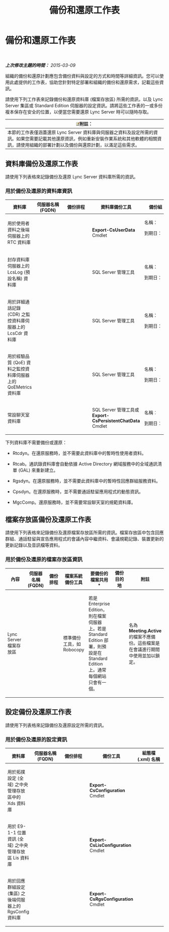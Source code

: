 ﻿---
title: 備份和還原工作表
TOCTitle: 備份和還原工作表
ms:assetid: 26c78155-0306-41ac-845b-7ad58000a1d6
ms:mtpsurl: https://technet.microsoft.com/zh-tw/library/Hh202169(v=OCS.15)
ms:contentKeyID: 52056074
ms.date: 08/10/2015
mtps_version: v=OCS.15
ms.translationtype: HT
---

# 備份和還原工作表

 

_**上次修改主題的時間：** 2015-03-09_

組織的備份和還原計劃應包含備份資料與設定的方式和時間等詳細資訊。您可以使用此處提供的工作表，協助您針對特定部署和組織的備份和還原需求，記載這些資訊。

請使用下列工作表來記錄備份和還原資料庫 (檔案存放區) 所需的資訊，以及 Lync Server 集區或 Standard Edition 伺服器的設定資訊。請將這些工作表的一或多份複本保存在安全的位置，以便當您需要還原 Lync Server 時可以隨時存取。

<table>
<thead>
<tr class="header">
<th><img src="images/Gg398811.note(OCS.15).gif" title="note" alt="note" />附註：</th>
</tr>
</thead>
<tbody>
<tr class="odd">
<td>本節的工作表僅涵蓋還原 Lync Server 資料庫與伺服器之資料及設定所需的資訊。如果您需要記載其他還原資訊，例如重新安裝作業系統和其他軟體的相關資訊，請使用組織的部署計劃以及備份與還原計劃，以滿足這些需求。</td>
</tr>
</tbody>
</table>


## 資料庫備份及還原工作表

請使用下列表格來記錄備份及還原 Lync Server 資料庫所需的資訊。

### 用於備份及還原的資料庫資訊

<table style="width:100%;">
<colgroup>
<col style="width: 14%" />
<col style="width: 14%" />
<col style="width: 14%" />
<col style="width: 14%" />
<col style="width: 14%" />
<col style="width: 14%" />
<col style="width: 14%" />
</colgroup>
<thead>
<tr class="header">
<th>資料庫</th>
<th>伺服器名稱 (FQDN)</th>
<th>備份排程</th>
<th>資料庫備份工具</th>
<th>備份組</th>
<th>備份目的地</th>
<th>附註</th>
</tr>
</thead>
<tbody>
<tr class="odd">
<td><p>用於使用者資料之後端伺服器上的 RTC 資料庫</p></td>
<td><p>                    </p></td>
<td><p>                    </p></td>
<td><p><strong>Export-CsUserData</strong> Cmdlet</p></td>
<td><p>名稱：</p>
<p>到期日：</p>
<p>                   </p></td>
<td><p>                    </p></td>
<td><p>                    </p></td>
</tr>
<tr class="even">
<td><p>封存資料庫伺服器上的 LcsLog (預設名稱) 資料庫</p></td>
<td><p> </p></td>
<td><p> </p></td>
<td><p>SQL Server 管理工具</p></td>
<td><p>名稱：</p>
<p>到期日：</p></td>
<td><p> </p></td>
<td><p> </p></td>
</tr>
<tr class="odd">
<td><p>用於詳細通話記錄 (CDR) 之監控資料庫伺服器上的 LcsCdr 資料庫</p></td>
<td><p> </p></td>
<td><p> </p></td>
<td><p>SQL Server 管理工具</p></td>
<td><p>名稱：</p>
<p>到期日：</p></td>
<td><p> </p></td>
<td><p> </p></td>
</tr>
<tr class="even">
<td><p>用於經驗品質 (QoE) 資料之監控資料庫伺服器上的 QoEMetrics 資料庫</p></td>
<td><p> </p></td>
<td><p> </p></td>
<td><p>SQL Server 管理工具</p></td>
<td><p>名稱：</p>
<p>到期日：</p></td>
<td><p> </p></td>
<td><p> </p></td>
</tr>
<tr class="odd">
<td><p>常設聊天室資料庫</p></td>
<td><p></p></td>
<td><p></p></td>
<td><p>SQL Server 管理工具或 <strong>Export-CsPersistentChatData</strong> Cmdlet</p></td>
<td><p>名稱︰</p>
<p>到期日︰</p></td>
<td><p></p></td>
<td><p></p></td>
</tr>
</tbody>
</table>


下列資料庫不需要備份或還原：

  - Rtcdyn。在還原服務時，並不需要此資料庫中的暫時性使用者資料。

  - Rtcab。通訊錄資料庫會自動依據 Active Directory 網域服務中的全域通訊清單 (GAL) 來重新建立。

  - Rgsdyn。在還原服務時，並不需要此資料庫中的暫時性回應群組服務資料。

  - Cpsdyn。在還原服務時，並不需要通話駐留應用程式的動態資訊。

  - MgcComp。還原服務時，並不需要常設聊天室的規範資料庫。

## 檔案存放區備份及還原工作表

請使用下列表格來記錄備份及還原檔案存放區所需的資訊。檔案存放區中包含回應群組、通話駐留與宣告應用程式的會議內容中繼資料、會議規範記錄、裝置更新的更新記錄以及音訊檔等資料。

### 用於備份及還原的檔案存放區資訊

<table style="width:100%;">
<colgroup>
<col style="width: 14%" />
<col style="width: 14%" />
<col style="width: 14%" />
<col style="width: 14%" />
<col style="width: 14%" />
<col style="width: 14%" />
<col style="width: 14%" />
</colgroup>
<thead>
<tr class="header">
<th>內容</th>
<th>伺服器名稱 (FQDN)</th>
<th>備份排程</th>
<th>檔案系統備份工具</th>
<th>要備份的檔案共用 *</th>
<th>備份目的地</th>
<th>附註</th>
</tr>
</thead>
<tbody>
<tr class="odd">
<td><p>Lync Server 檔案存放區</p></td>
<td><p></p></td>
<td><p></p></td>
<td><p>標準備份工具，如 Robocopy</p></td>
<td><p>若是 Enterprise Edition，則在檔案伺服器上。若是 Standard Edition 部署，則預設是在 Standard Edition 上。通常每個網站只會有一個。</p></td>
<td><p></p></td>
<td><p>名為 <strong>Meeting.Active</strong> 的檔案不應備份。這些檔案是在會議進行期間中使用並加以鎖定。</p></td>
</tr>
</tbody>
</table>


## 設定備份及還原工作表

請使用下列表格來記錄備份及還原設定所需的資訊。

### 用於備份及還原的設定資訊

<table style="width:100%;">
<colgroup>
<col style="width: 14%" />
<col style="width: 14%" />
<col style="width: 14%" />
<col style="width: 14%" />
<col style="width: 14%" />
<col style="width: 14%" />
<col style="width: 14%" />
</colgroup>
<thead>
<tr class="header">
<th>資料庫</th>
<th>伺服器名稱 (FQDN)</th>
<th>備份排程</th>
<th>備份工具</th>
<th>組態檔 (.xml) 名稱</th>
<th>備份位置</th>
<th>附註</th>
</tr>
</thead>
<tbody>
<tr class="odd">
<td><p>用於拓撲設定 (全域) 之中央管理存放區中的 Xds 資料庫</p></td>
<td><p>                    </p></td>
<td><p>                    </p></td>
<td><p><strong>Export-CsConfiguration</strong> Cmdlet</p></td>
<td><p>                   </p></td>
<td><p>                    </p></td>
<td><p>                   </p></td>
</tr>
<tr class="even">
<td><p>用於 E9-1-1 位置資訊 (全域) 之中央管理存放區 Lis 資料庫</p></td>
<td><p> </p></td>
<td><p> </p></td>
<td><p><strong>Export-CsLisConfiguration</strong> Cmdlet</p></td>
<td><p></p></td>
<td><p> </p></td>
<td><p>                    </p></td>
</tr>
<tr class="odd">
<td><p>用於回應群組設定 (集區) 之後端伺服器上的 RgsConfig 資料庫</p></td>
<td><p> </p></td>
<td><p> </p></td>
<td><p><strong>Export-CsRgsConfiguration</strong> Cmdlet</p></td>
<td><p></p></td>
<td><p> </p></td>
<td><p>                    </p></td>
</tr>
</tbody>
</table>

